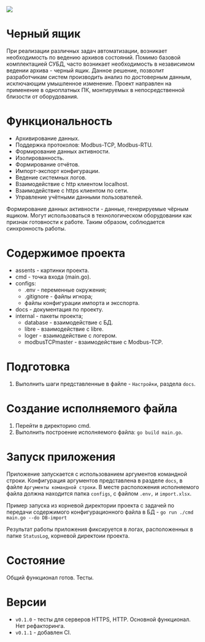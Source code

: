 ![](https://github.com/Part001-R/assets/blob/main/assets/BlackBox.png)

# Черный ящик

При реализации различных задач автоматизации, возникает необходимость по ведению архивов состояний. Помимо базовой комплектацией СУБД, часто возникает необходимость в независимом ведении архива - черный ящик. Данное решение, позволит разработчикам систем производить анализ по достоверным данным, исключающим умышленное изменение. Проект направлен на применение в одноплатных ПК, монтируемых в непосредственной близости от оборудования. 

# Функциональность
+ Архивирование данных.
+ Поддержка протоколов: Modbus-TCP, Modbus-RTU.
+ Формирование данных активности.
+ Изолированность.
+ Формирование отчётов.
+ Импорт-экспорт конфигурации.
+ Ведение системных логов.
+ Взаимодействие с http клиентом localhost.
+ Взаимодействие с https клиентом по сети.
+ Управление учётными данными пользователей.

Формирование данных активности - данные, генерируемые чёрным ящиком. Могут использоваться в технологическом оборудовании как признак готовности к работе. Таким образом, соблюдается синхронность работы.

# Содержимое проекта
+ assents - картинки проекта.
+ cmd - точка входа (main.go).
+ configs:
  + .env - переменные окружения;
  + .gitignore - файлы игнора;
  + файлы конфигурации импорта и эксспорта.
+ docs - документация по проекту.
+ internal - пакеты проекта;
  +  database - взаимодействие с БД.
  +  libre - взаимодействие с libre.
  +  loger - взаимодействие с логером.
  +  modbusTCPmaster - взаимодействие с Modbus-TCP.

# Подготовка
1. Выполнить шаги представленные в файле - `Настройки`, раздела `docs`.

# Создание исполняемого файла
1. Перейти в директорию cmd.
2. Выполнить построение исполняемого файла: `go build main.go`.

# Запуск приложения
Приложение запускается с использованием аргументов командной строки. Конфигурация аргументов представлена в разделе `docs`, в файле `Аргументы командной строки`.
В месте расположения исполняемого файла должна находится папка `configs`, с файлом `.env,` и `import.xlsx`.

Пример запуска из корневой директории проекта с задачей по передачи содержимого конфигурационного файла в БД - `go run ./cmd main.go --do DB-import`

Результат работы приложения фиксируется в логах, расположенных в папке `StatusLog`, корневой директоии проекта. 

# Состояние
Общий функционал готов. Тесты.

# Версии
+ `v0.1.0` - тесты для серверов HTTPS, HTTP. Основной функционал. Нет рефакторинга. 
+ `v0.1.1` - добавлен CI.
